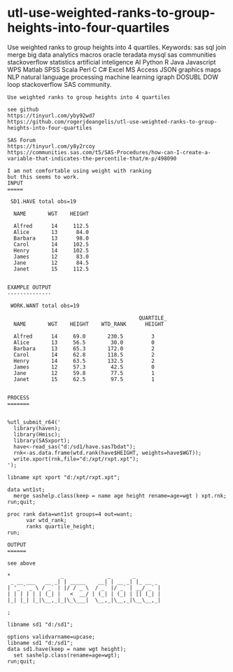 # utl-use-weighted-ranks-to-group-heights-into-four-quartiles
Use weighted ranks to group heights into 4 quartiles.  Keywords: sas sql join merge big data analytics macros oracle teradata mysql sas communities stackoverflow statistics artificial inteligence AI Python R Java Javascript WPS Matlab SPSS Scala Perl C C# Excel MS Access JSON graphics maps NLP natural language processing machine learning igraph DOSUBL DOW loop stackoverflow SAS community.

    Use weighted ranks to group heights into 4 quartiles

    see github
    https://tinyurl.com/yby92wd7
    https://github.com/rogerjdeangelis/utl-use-weighted-ranks-to-group-heights-into-four-quartiles

    SAS Forum
    https://tinyurl.com/y8y2rcoy
    https://communities.sas.com/t5/SAS-Procedures/how-can-I-create-a-variable-that-indicates-the-percentile-that/m-p/498090

    I am not comfortable using weight with ranking
    but this seems to work.
    INPUT
    =====

     SD1.HAVE total obs=19

      NAME       WGT    HEIGHT

      Alfred      14     112.5
      Alice       13      84.0
      Barbara     13      98.0
      Carol       14     102.5
      Henry       14     102.5
      James       12      83.0
      Jane        12      84.5
      Janet       15     112.5


    EXAMPLE OUTPUT
    --------------

     WORK.WANT total obs=19

                                              QUARTILE_
      NAME       WGT    HEIGHT    WTD_RANK      HEIGHT

      Alfred      14     69.0       230.5         3
      Alice       13     56.5        30.0         0
      Barbara     13     65.3       172.0         2
      Carol       14     62.8       118.5         2
      Henry       14     63.5       132.5         2
      James       12     57.3        42.5         0
      Jane        12     59.8        77.5         1
      Janet       15     62.5        97.5         1


    PROCESS
    =======


    %utl_submit_r64('
      library(haven);
      library(Hmisc);
      library(SASxport);
      have<-read_sas("d:/sd1/have.sas7bdat");
      rnk<-as.data.frame(wtd.rank(have$HEIGHT, weights=have$WGT));
      write.xport(rnk,file="d:/xpt/rxpt.xpt");
    ');

    libname xpt xport "d:/xpt/rxpt.xpt";

    data wnt1st;
      merge sashelp.class(keep = name age height rename=age=wgt ) xpt.rnk;
    run;quit;

    proc rank data=wnt1st groups=4 out=want;
          var wtd_rank;
          ranks quartile_height;
    run;

    OUTPUT
    ======

    see above

    *                _              _       _
     _ __ ___   __ _| | _____    __| | __ _| |_ __ _
    | '_ ` _ \ / _` | |/ / _ \  / _` |/ _` | __/ _` |
    | | | | | | (_| |   <  __/ | (_| | (_| | || (_| |
    |_| |_| |_|\__,_|_|\_\___|  \__,_|\__,_|\__\__,_|

    ;

    libname sd1 "d:/sd1";

    options validvarname=upcase;
    libname sd1 "d:/sd1";
    data sd1.have(keep = name wgt height);
      set sashelp.class(rename=age=wgt);
    run;quit;
